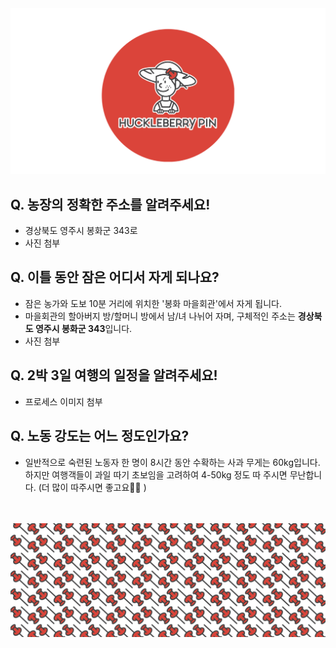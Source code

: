 <img src="https://raw.githubusercontent.com/SUWANKIM/ReadMe/master/profile1.png">


## Q. 농장의 정확한 주소를 알려주세요!

- 경상북도 영주시 봉화군 343로
- 사진 첨부


## Q. 이틀 동안 잠은 어디서 자게 되나요?

- 잠은 농가와 도보 10분 거리에 위치한 '봉화 마을회관'에서 자게 됩니다.
- 마을회관의 할아버지 방/할머니 방에서 남/녀 나뉘어 자며, 
 구체적인 주소는 <b>경상북도 영주시 봉화군 343</b>입니다.
- 사진 첨부
 
 
## Q. 2박 3일 여행의 일정을 알려주세요!
 
- 프로세스 이미지 첨부


## Q. 노동 강도는 어느 정도인가요?
 
- 일반적으로 숙련된 노동자 한 명이 8시간 동안 수확하는 사과 무게는 60kg입니다. 하지만 여행객들이 과일 따기 초보임을 고려하여 4-50kg 정도 따 주시면 무난합니다. (더 많이 따주시면 좋고요🍏🍎 )  

<br>
<br>
<img src="https://raw.githubusercontent.com/SUWANKIM/ReadMe/master/under_pin.png">



